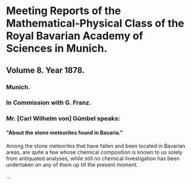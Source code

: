 # Meeting Reports of the Mathematical-Physical Class of the Royal Bavarian Academy of Sciences in Munich.

## Volume 8. Year 1878.

### Munich.

### In Commission with G. Franz.

### Mr. [Carl Wilhelm von] Gümbel speaks:

#### "About the stone meteorites found in Bavaria."

Among the stone meteorites that have fallen and been located in Bavarian areas, are quite a few whose chemical composition is known to us solely from antiquated analyses, while still no chemical investigation has been undertaken on any of them up till the present moment.

...
